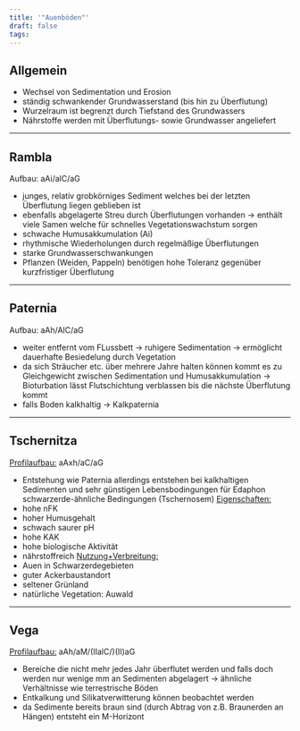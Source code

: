 ```yaml
---
title: '"Auenböden"'
draft: false
tags:
---
```

## Allgemein
- Wechsel von Sedimentation und Erosion
- ständig schwankender Grundwasserstand (bis hin zu Überflutung)
- Wurzelraum ist begrenzt durch Tiefstand des Grundwassers
- Nährstoffe werden mit Überflutungs- sowie Grundwasser angeliefert
---
## Rambla
Aufbau: aAi/alC/aG
- junges, relativ grobkörniges Sediment welches bei der letzten Überflutung liegen geblieben ist
- ebenfalls abgelagerte Streu durch Überflutungen vorhanden -> enthält viele Samen welche für schnelles Vegetationswachstum sorgen
- schwache Humusakkumulation (Ai)
- rhythmische Wiederholungen durch regelmäßige Überflutungen
- starke Grundwasserschwankungen
- Pflanzen (Weiden, Pappeln) benötigen hohe Toleranz gegenüber kurzfristiger Überflutung
---
## Paternia
Aufbau: aAh/AlC/aG
- weiter entfernt vom FLussbett -> ruhigere Sedimentation -> ermöglicht dauerhafte Besiedelung durch Vegetation
- da sich Sträucher etc. über mehrere Jahre halten können kommt es zu Gleichgewicht zwischen Sedimentation und Humusakkumulation -> Bioturbation lässt Flutschichtung verblassen bis die nächste Überflutung kommt
- falls Boden kalkhaltig -> Kalkpaternia
---
## Tschernitza

<u>Profilaufbau:</u> aAxh/aC/aG
- Entstehung wie Paternia allerdings entstehen bei kalkhaltigen Sedimenten und sehr günstigen Lebensbodingungen für Edaphon schwarzerde-ähnliche Bedingungen (Tschernosem)
<u>Eigenschaften:</u>
- hohe nFK
- hoher Humusgehalt
- schwach saurer pH
- hohe KAK
- hohe biologische Aktivität
- nährstoffreich
<u>Nutzung+Verbreitung:</u>
- Auen in Schwarzerdegebieten
- guter Ackerbaustandort
- seltener Grünland
- natürliche Vegetation: Auwald
---
## Vega

<u>Profilaufbau:</u> aAh/aM/(IIalC/)(II)aG
- Bereiche die nicht mehr jedes Jahr überflutet werden und falls doch werden nur wenige mm an Sedimenten abgelagert -> ähnliche Verhältnisse wie terrestrische Böden
- Entkalkung und Silikatverwitterung können beobachtet werden
- da Sedimente bereits braun sind (durch Abtrag von z.B. Braunerden an Hängen) entsteht ein M-Horizont